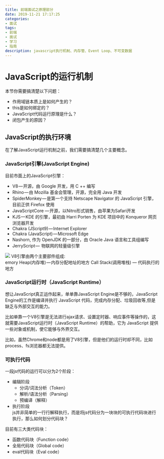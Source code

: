 ```yaml
---
title: 前端面试之原理部分
date: 2019-11-21 17:17:25
categories:
- 面试
tags:
- 前端
- 面试
- 学习
- 指南
description: javascript执行机制、内存管、Event Loop、不可变数据
---
```

# JavaScript的运行机制
本节你需要搞清楚以下问题：
- 作用域链本质上是如何产生的？
- this是如何绑定的？
- JavaScript代码运行原理是什么？
- 闭包产生的原因？


## JavaScript的执行环境
在了解JavaScript运行机制之前，我们需要搞清楚几个主要概念。  

### JavaScript引擎(JavaScript Engine)
目前市面上的JavaScript引擎：
- V8 — 开源，由 Google 开发，用 C ++ 编写
- Rhino — 由 Mozilla 基金会管理，开源，完全用 Java 开发
- SpiderMonkey — 是第一个支持 Netscape Navigator 的 JavaScript 引擎，目前正供 Firefox 使用
- JavaScriptCore — 开源，以Nitro形式销售，由苹果为Safari开发
- KJS — KDE 的引擎，最初由 Harri Porten 为 KDE 项目中的 Konqueror 网页浏览器开发
- Chakra (JScript9) — Internet Explorer
- Chakra (JavaScript) — Microsoft Edge
- Nashorn, 作为 OpenJDK 的一部分，由 Oracle Java 语言和工具组编写
- JerryScript —  物联网的轻量级引擎 

![](http://img.aisss.top/FlicrBTXJttLCZqFgFULolOx2ZwI)
V8引擎由两个主要部件组成:   
emory Heap(内存堆) — 内存分配地址的地方
Call Stack(调用堆栈) — 代码执行的地方

### JavaScript运行时（JavaScript Runtime）
想让JavaScript真正运作起来，单单靠JavaScript Engine是不够的，JavaScript Engine的工作是编译并执行 JavaScript 代码，完成内存分配、垃圾回收等,但是缺乏与外部交互的能力。

比如单靠一个V8引擎是无法进行ajax请求、设置定时器、响应事件等操作的，这就需要JavaScript运行时（JavaScript Runtime）的帮助，它为 JavaScript 提供一些对象或机制，使它能够与外界交互。

比如，虽然Chrome和node都是用了V8引擎，但是他们的运行时却不同，比如process、fs浏览器都无法提供。


### 可执行代码
一段js代码的运行可以分为2个阶段：
- 编辑阶段
    - 分词/词法分析（Token）
    - 解析/语法分析（Parsing）
    - 预编译（解释）
- 执行阶段  
    js并非简单的一行行解释执行，而是将js代码分为一块块的可执行代码块进行执行，那么如何划分代码块？

目前有三大类代码块：
- 函数代码块（Function code）
- 全局代码块（Global code）
- eval代码块（Eval code）

